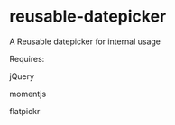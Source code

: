 # reusable-datepicker
A Reusable datepicker for internal usage

Requires:

jQuery

momentjs

flatpickr


